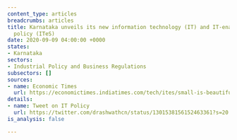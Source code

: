 ```yaml
---
content_type: articles
breadcrumbs: articles
title: Karnataka unveils its new information technology (IT) and IT-enabled services
  policy (ITeS)
date: 2020-09-09 04:00:00 +0000
states:
- Karnataka
sectors:
- Industrial Policy and Business Regulations
subsectors: []
sources:
- name: Economic Times
  url: https://economictimes.indiatimes.com/tech/ites/small-is-beautiful-karnatakas-new-it-policy-offers-sops-for-co-working-spaces-tech-firms-away-from-bengaluru/articleshow/77923713.cms
details:
- name: Tweet on IT Policy
  url: https://twitter.com/drashwathcn/status/1301538156152463361?s=20
is_analysis: false

---
```

